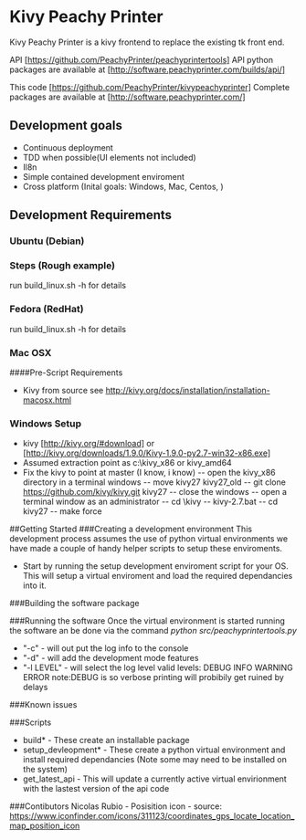 # Kivy Peachy Printer
Kivy Peachy Printer is a kivy frontend to replace the existing tk front end.

API [https://github.com/PeachyPrinter/peachyprintertools]
API python packages are available at [http://software.peachyprinter.com/builds/api/]

This code [https://github.com/PeachyPrinter/kivypeachyprinter]
Complete packages are available at [http://software.peachyprinter.com/]

## Development goals
 - Continuous deployment
 - TDD when possible(UI elements not included)
 - Il8n
 - Simple contained development enviroment
 - Cross platform (Inital goals: Windows, Mac, Centos, )


## Development Requirements
### Ubuntu (Debian)

### Steps (Rough example)
run build_linux.sh -h for details


### Fedora (RedHat)
run build_linux.sh -h for details

### Mac OSX
####Pre-Script Requirements
 - Kivy from source see http://kivy.org/docs/installation/installation-macosx.html

### Windows Setup
 - kivy [http://kivy.org/#download] or [http://kivy.org/downloads/1.9.0/Kivy-1.9.0-py2.7-win32-x86.exe]
 - Assumed extraction point as c:\kivy_x86 or kivy_amd64
 - Fix the kivy to point at master (I know, i know)
 -- open the kivy_x86 directory in a  terminal windows
 -- move kivy27 kivy27_old
 -- git clone https://github.com/kivy/kivy.git kivy27
 -- close the windows
 -- open a terminal window as an administrator
 -- cd \kivy
 -- kivy-2.7.bat
 -- cd kivy27
 -- make force

##Getting Started
###Creating a development environment
This development process assumes the use of python virtual environments we have made a couple of handy helper scripts to setup these enviroments.
 - Start by running the setup development enviroment script for your OS. This will setup a virtual enviroment and load the required dependancies into it.

###Building the software package

###Running the software
Once the virtual environment is started running the software an be done via the command *python src/peachyprintertools.py*
 - "-c"  - will out put the log info to the console
 - "-d"  - will add the development mode features
 - "-l LEVEL" - will select the log level valid levels: DEBUG INFO WARNING ERROR  note:DEBUG is so verbose printing will probibily get ruined by delays

###Known issues

###Scripts
 - build*  - These create an installable package
 - setup_devleopment*  - These create a python virtual environment and install required dependancies (Note some may need to be installed on the system)
 - get_latest_api  - This will update a currently active virtual envirionment with the lastest version of the api code 

###Contibutors
Nicolas Rubio - Posisition icon - source: https://www.iconfinder.com/icons/311123/coordinates_gps_locate_location_map_position_icon